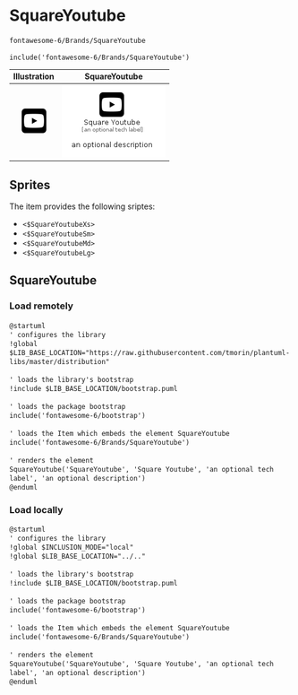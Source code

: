 # SquareYoutube


```text
fontawesome-6/Brands/SquareYoutube
```

```text
include('fontawesome-6/Brands/SquareYoutube')
```



| Illustration | SquareYoutube |
| :---: | :---: |
| ![illustration for Illustration](../../fontawesome-6/Brands/SquareYoutube.png) | ![illustration for SquareYoutube](../../fontawesome-6/Brands/SquareYoutube.Local.png) |



## Sprites
The item provides the following sriptes:

- `<$SquareYoutubeXs>`
- `<$SquareYoutubeSm>`
- `<$SquareYoutubeMd>`
- `<$SquareYoutubeLg>`





## SquareYoutube

### Load remotely
```plantuml
@startuml
' configures the library
!global $LIB_BASE_LOCATION="https://raw.githubusercontent.com/tmorin/plantuml-libs/master/distribution"

' loads the library's bootstrap
!include $LIB_BASE_LOCATION/bootstrap.puml

' loads the package bootstrap
include('fontawesome-6/bootstrap')

' loads the Item which embeds the element SquareYoutube
include('fontawesome-6/Brands/SquareYoutube')

' renders the element
SquareYoutube('SquareYoutube', 'Square Youtube', 'an optional tech label', 'an optional description')
@enduml
```

### Load locally
```plantuml
@startuml
' configures the library
!global $INCLUSION_MODE="local"
!global $LIB_BASE_LOCATION="../.."

' loads the library's bootstrap
!include $LIB_BASE_LOCATION/bootstrap.puml

' loads the package bootstrap
include('fontawesome-6/bootstrap')

' loads the Item which embeds the element SquareYoutube
include('fontawesome-6/Brands/SquareYoutube')

' renders the element
SquareYoutube('SquareYoutube', 'Square Youtube', 'an optional tech label', 'an optional description')
@enduml
```

